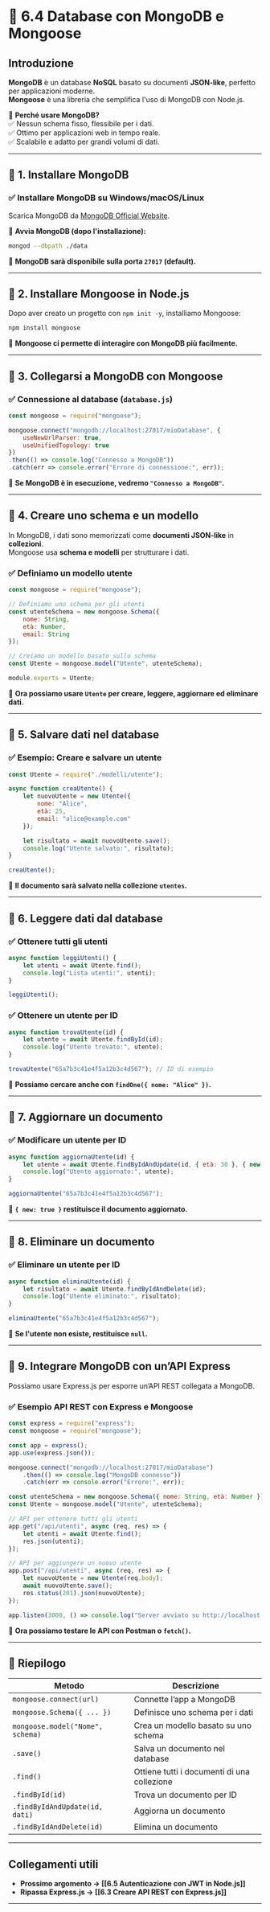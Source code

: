 # 📜 6.4 Database con MongoDB e Mongoose

## Introduzione

**MongoDB** è un database **NoSQL** basato su documenti **JSON-like**, perfetto per applicazioni moderne.  
**Mongoose** è una libreria che semplifica l'uso di MongoDB con Node.js.

📌 **Perché usare MongoDB?**  
✅ Nessun schema fisso, flessibile per i dati.  
✅ Ottimo per applicazioni web in tempo reale.  
✅ Scalabile e adatto per grandi volumi di dati.

---

## 🔹 1. Installare MongoDB

### ✅ **Installare MongoDB su Windows/macOS/Linux**

Scarica MongoDB da [MongoDB Official Website](https://www.mongodb.com/try/download/community).

📌 **Avvia MongoDB (dopo l'installazione):**

```sh
mongod --dbpath ./data
```

📌 **MongoDB sarà disponibile sulla porta `27017` (default).**

---

## 🔹 2. Installare Mongoose in Node.js

Dopo aver creato un progetto con `npm init -y`, installiamo Mongoose:

```sh
npm install mongoose
```

📌 **Mongoose ci permette di interagire con MongoDB più facilmente.**

---

## 🔹 3. Collegarsi a MongoDB con Mongoose

### ✅ **Connessione al database (`database.js`)**

```js
const mongoose = require("mongoose");

mongoose.connect("mongodb://localhost:27017/mioDatabase", {
    useNewUrlParser: true,
    useUnifiedTopology: true
})
.then(() => console.log("Connesso a MongoDB"))
.catch(err => console.error("Errore di connessione:", err));
```

📌 **Se MongoDB è in esecuzione, vedremo `"Connesso a MongoDB"`.**

---

## 🔹 4. Creare uno schema e un modello

In MongoDB, i dati sono memorizzati come **documenti JSON-like** in **collezioni**.  
Mongoose usa **schema e modelli** per strutturare i dati.

### ✅ **Definiamo un modello utente**

```js
const mongoose = require("mongoose");

// Definiamo uno schema per gli utenti
const utenteSchema = new mongoose.Schema({
    nome: String,
    età: Number,
    email: String
});

// Creiamo un modello basato sullo schema
const Utente = mongoose.model("Utente", utenteSchema);

module.exports = Utente;
```

📌 **Ora possiamo usare `Utente` per creare, leggere, aggiornare ed eliminare dati.**

---

## 🔹 5. Salvare dati nel database

### ✅ **Esempio: Creare e salvare un utente**

```js
const Utente = require("./modelli/utente");

async function creaUtente() {
    let nuovoUtente = new Utente({
        nome: "Alice",
        età: 25,
        email: "alice@example.com"
    });

    let risultato = await nuovoUtente.save();
    console.log("Utente salvato:", risultato);
}

creaUtente();
```

📌 **Il documento sarà salvato nella collezione `utentes`.**

---

## 🔹 6. Leggere dati dal database

### ✅ **Ottenere tutti gli utenti**

```js
async function leggiUtenti() {
    let utenti = await Utente.find();
    console.log("Lista utenti:", utenti);
}

leggiUtenti();
```

### ✅ **Ottenere un utente per ID**

```js
async function trovaUtente(id) {
    let utente = await Utente.findById(id);
    console.log("Utente trovato:", utente);
}

trovaUtente("65a7b3c41e4f5a12b3c4d567"); // ID di esempio
```

📌 **Possiamo cercare anche con `findOne({ nome: "Alice" })`.**

---

## 🔹 7. Aggiornare un documento

### ✅ **Modificare un utente per ID**

```js
async function aggiornaUtente(id) {
    let utente = await Utente.findByIdAndUpdate(id, { età: 30 }, { new: true });
    console.log("Utente aggiornato:", utente);
}

aggiornaUtente("65a7b3c41e4f5a12b3c4d567");
```

📌 **`{ new: true }` restituisce il documento aggiornato.**

---

## 🔹 8. Eliminare un documento

### ✅ **Eliminare un utente per ID**

```js
async function eliminaUtente(id) {
    let risultato = await Utente.findByIdAndDelete(id);
    console.log("Utente eliminato:", risultato);
}

eliminaUtente("65a7b3c41e4f5a12b3c4d567");
```

📌 **Se l'utente non esiste, restituisce `null`.**

---

## 🔹 9. Integrare MongoDB con un’API Express

Possiamo usare Express.js per esporre un’API REST collegata a MongoDB.

### ✅ **Esempio API REST con Express e Mongoose**

```js
const express = require("express");
const mongoose = require("mongoose");

const app = express();
app.use(express.json());

mongoose.connect("mongodb://localhost:27017/mioDatabase")
    .then(() => console.log("MongoDB connesso"))
    .catch(err => console.error("Errore:", err));

const utenteSchema = new mongoose.Schema({ nome: String, età: Number });
const Utente = mongoose.model("Utente", utenteSchema);

// API per ottenere tutti gli utenti
app.get("/api/utenti", async (req, res) => {
    let utenti = await Utente.find();
    res.json(utenti);
});

// API per aggiungere un nuovo utente
app.post("/api/utenti", async (req, res) => {
    let nuovoUtente = new Utente(req.body);
    await nuovoUtente.save();
    res.status(201).json(nuovoUtente);
});

app.listen(3000, () => console.log("Server avviato su http://localhost:3000"));
```

📌 **Ora possiamo testare le API con Postman o `fetch()`.**

---

## 📌 **Riepilogo**

|Metodo|Descrizione|
|---|---|
|`mongoose.connect(url)`|Connette l’app a MongoDB|
|`mongoose.Schema({ ... })`|Definisce uno schema per i dati|
|`mongoose.model("Nome", schema)`|Crea un modello basato su uno schema|
|`.save()`|Salva un documento nel database|
|`.find()`|Ottiene tutti i documenti di una collezione|
|`.findById(id)`|Trova un documento per ID|
|`.findByIdAndUpdate(id, dati)`|Aggiorna un documento|
|`.findByIdAndDelete(id)`|Elimina un documento|

---

## Collegamenti utili

- **Prossimo argomento → [[6.5 Autenticazione con JWT in Node.js]]**
- **Ripassa Express.js → [[6.3 Creare API REST con Express.js]]**

---
